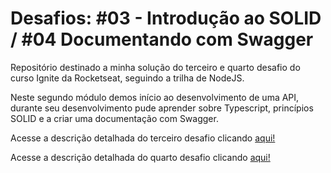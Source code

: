 # Desafios: #03 - Introdução ao SOLID / #04 Documentando com Swagger

Repositório destinado a minha solução do terceiro e quarto desafio do curso Ignite da Rocketseat, seguindo a trilha de NodeJS.

Neste segundo módulo demos início ao desenvolvimento de uma API, durante seu desenvolvimento pude aprender sobre Typescript, princípios SOLID e a criar uma documentação com Swagger.

Acesse a descrição detalhada do terceiro desafio clicando [aqui!](https://www.notion.so/Desafio-01-Introdu-o-ao-SOLID-3b9be286fac0482ca3b275473ddd2d72)

Acesse a descrição detalhada do quarto desafio clicando [aqui!](https://www.notion.so/Desafio-02-Documentando-com-Swagger-8ce869ea608743e292851bd951f3239f)
